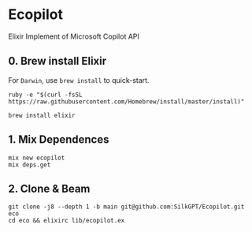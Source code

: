# Ecopilot

Elixir Implement of Microsoft Copilot API

## 0. Brew install Elixir

For `Darwin`, use `brew install` to quick-start.

```dash
ruby -e "$(curl -fsSL https://raw.githubusercontent.com/Homebrew/install/master/install)"

brew install elixir
```

## 1. Mix Dependences

```dash
mix new ecopilot
mix deps.get
```

## 2. Clone & Beam

```dash
git clone -j8 --depth 1 -b main git@github.com:SilkGPT/Ecopilot.git eco
cd eco && elixirc lib/ecopilot.ex
```
